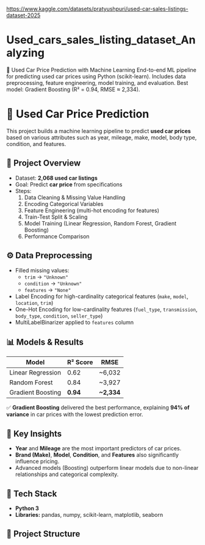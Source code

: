 https://www.kaggle.com/datasets/pratyushpuri/used-car-sales-listings-dataset-2025

# Used_cars_sales_listing_dataset_Analyzing
🚗 Used Car Price Prediction with Machine Learning   End-to-end ML pipeline for predicting used car prices using Python (scikit-learn).   Includes data preprocessing, feature engineering, model training, and evaluation.   Best model: Gradient Boosting (R² = 0.94, RMSE ≈ 2,334).
# 🚗 Used Car Price Prediction

This project builds a machine learning pipeline to predict **used car prices** based on various attributes such as year, mileage, make, model, body type, condition, and features.

## 📌 Project Overview
- Dataset: **2,068 used car listings**  
- Goal: Predict **car price** from specifications  
- Steps:
  1. Data Cleaning & Missing Value Handling
  2. Encoding Categorical Variables
  3. Feature Engineering (multi-hot encoding for features)
  4. Train-Test Split & Scaling
  5. Model Training (Linear Regression, Random Forest, Gradient Boosting)
  6. Performance Comparison

## ⚙️ Data Preprocessing
- Filled missing values:
  - `trim` → `"Unknown"`
  - `condition` → `"Unknown"`
  - `features` → `"None"`
- Label Encoding for high-cardinality categorical features (`make`, `model`, `location`, `trim`)
- One-Hot Encoding for low-cardinality features (`fuel_type`, `transmission`, `body_type`, `condition`, `seller_type`)
- MultiLabelBinarizer applied to `features` column

## 📊 Models & Results
| Model              | R² Score | RMSE    |
|--------------------|----------|---------|
| Linear Regression  | 0.62     | ~6,032  |
| Random Forest      | 0.84     | ~3,927  |
| Gradient Boosting  | **0.94** | **~2,334** |

✅ **Gradient Boosting** delivered the best performance, explaining **94% of variance** in car prices with the lowest prediction error.

## 🔑 Key Insights
- **Year** and **Mileage** are the most important predictors of car prices.
- **Brand (Make)**, **Model**, **Condition**, and **Features** also significantly influence pricing.
- Advanced models (Boosting) outperform linear models due to non-linear relationships and categorical complexity.

## 🚀 Tech Stack
- **Python 3**
- **Libraries:** pandas, numpy, scikit-learn, matplotlib, seaborn

## 📂 Project Structure
